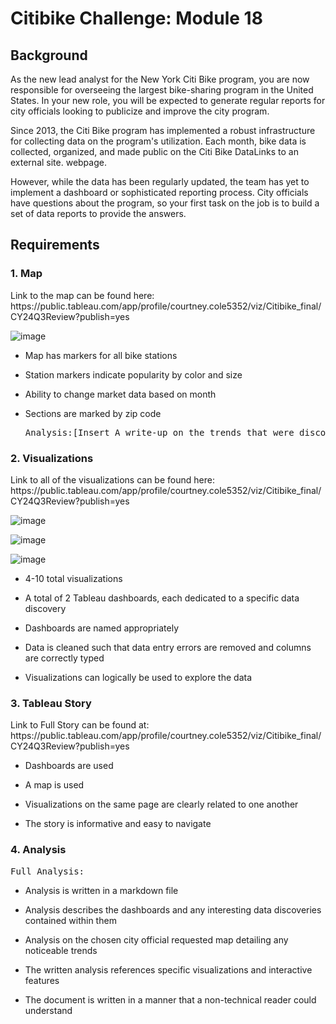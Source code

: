 <h1>Citibike Challenge: Module 18</h1>

<h2>Background</h2>
<p>As the new lead analyst for the New York Citi Bike program, you are now responsible for overseeing the largest bike-sharing program in the United States. In your new role, you will be expected to generate regular reports for city officials looking to publicize and improve the city program.

Since 2013, the Citi Bike program has implemented a robust infrastructure for collecting data on the program's utilization. Each month, bike data is collected, organized, and made public on the Citi Bike DataLinks to an external site. webpage.

However, while the data has been regularly updated, the team has yet to implement a dashboard or sophisticated reporting process. City officials have questions about the program, so your first task on the job is to build a set of data reports to provide the answers.</p>

<h2>Requirements</h2>

<h3>1. Map</h3>
Link to the map can be found here: https://public.tableau.com/app/profile/courtney.cole5352/viz/Citibike_final/CY24Q3Review?publish=yes


![image](https://github.com/user-attachments/assets/a5566bd0-947a-4435-873d-8a3ace9b7817)

- Map has markers for all bike stations
  
- Station markers indicate popularity by color and size
  
- Ability to change market data based on month
  
- Sections are marked by zip code

  <pre>Analysis:[Insert A write-up on the trends that were discovered while making the map]</pre>


<h3>2. Visualizations</h3>
Link to all of the visualizations can be found here: https://public.tableau.com/app/profile/courtney.cole5352/viz/Citibike_final/CY24Q3Review?publish=yes


![image](https://github.com/user-attachments/assets/eea5864e-5af2-4169-ac6e-8f5f321e514f)

![image](https://github.com/user-attachments/assets/14e46c6d-2a93-41ae-bf96-7052721a43af)

![image](https://github.com/user-attachments/assets/2ef6d342-c6d0-4e0e-b91b-22e0d4d74f99)

- 4-10 total visualizations
  
- A total of 2 Tableau dashboards, each dedicated to a specific data discovery
  
- Dashboards are named appropriately

- Data is cleaned such that data entry errors are removed and columns are correctly typed

- Visualizations can logically be used to explore the data


<h3>3. Tableau Story</h3>
Link to Full Story can be found at: https://public.tableau.com/app/profile/courtney.cole5352/viz/Citibike_final/CY24Q3Review?publish=yes

- Dashboards are used
  
- A map is used
  
- Visualizations on the same page are clearly related to one another
  
- The story is informative and easy to navigate

<h3>4. Analysis</h3>

<pre>Full Analysis:</pre>

- Analysis is written in a markdown file
  
- Analysis describes the dashboards and any interesting data discoveries contained within them
  
- Analysis on the chosen city official requested map detailing any noticeable trends
  
- The written analysis references specific visualizations and interactive features
  
- The document is written in a manner that a non-technical reader could understand
